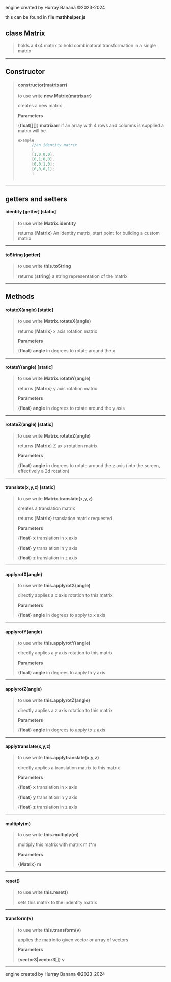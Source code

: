 engine created by Hurray Banana &copy;2023-2024

this can be found in file **mathhelper.js**
## class Matrix
>  holds a 4x4 matrix to hold combinatoral transformation in a single matrix
> 
> 

---

## Constructor
> #### constructor(matrixarr)
> to use write **new Matrix(matrixarr)**
> 
> creates a new matrix
> 
> 
> **Parameters**
> 
> {**float[][]**} **matrixarr** if an array with 4 rows and columns is supplied a matrix will be
> 
> ```js
> example
>       //an identity matrix
>       [
>       [1,0,0,0],
>       [0,1,0,0],
>       [0,0,1,0];
>       [0,0,0,1];
>       ]
>      
> ```
> 

---

## getters and setters
####   identity [getter] [static]
> to use write **Matrix.identity**
> 
> 
> returns {**Matrix**} An identity matrix, start point for building a custom matrix
> 
> 

---

#### toString [getter]
> to use write **this.toString**
> 
> 
> returns {**string**} a string representation of the matrix
> 
> 

---

## Methods
####  rotateX(angle) [static]
> to use write **Matrix.rotateX(angle)**
> 
> 
> returns {**Matrix**} x axis rotation matrix
> 
> 
> **Parameters**
> 
> {**float**} **angle** in degrees to rotate around the x
> 
> 

---

####  rotateY(angle) [static]
> to use write **Matrix.rotateY(angle)**
> 
> 
> returns {**Matrix**} y axis rotation matrix
> 
> 
> **Parameters**
> 
> {**float**} **angle** in degrees to rotate around the y axis
> 
> 

---

####  rotateZ(angle) [static]
> to use write **Matrix.rotateZ(angle)**
> 
> 
> returns {**Matrix**} Z axis rotation matrix
> 
> 
> **Parameters**
> 
> {**float**} **angle** in degrees to rotate around the z axis (into the screen, effectively a 2d rotation)
> 
> 

---

####  translate(x,y,z) [static]
> to use write **Matrix.translate(x,y,z)**
> 
> creates a translation matrix
> 
> 
> returns {**Matrix**} translation matrix requested
> 
> 
> **Parameters**
> 
> {**float**} **x** translation in x axis
> 
> {**float**} **y** translation in y axis
> 
> {**float**} **z** translation in z axis
> 
> 

---

#### applyrotX(angle)
> to use write **this.applyrotX(angle)**
> 
> directly applies a x axis rotation to this matrix
> 
> 
> **Parameters**
> 
> {**float**} **angle** in degrees to apply to x axis
> 
> 

---

#### applyrotY(angle)
> to use write **this.applyrotY(angle)**
> 
> directly applies a y axis rotation to this matrix
> 
> 
> **Parameters**
> 
> {**float**} **angle** in degrees to apply to y axis
> 
> 

---

#### applyrotZ(angle)
> to use write **this.applyrotZ(angle)**
> 
> directly applies a z axis rotation to this matrix
> 
> 
> **Parameters**
> 
> {**float**} **angle** in degrees to apply to z axis
> 
> 

---

#### applytranslate(x,y,z)
> to use write **this.applytranslate(x,y,z)**
> 
> directly applies a translation matrix to this matrix
> 
> 
> **Parameters**
> 
> {**float**} **x** translation in x axis
> 
> {**float**} **y** translation in y axis
> 
> {**float**} **z** translation in z axis
> 
> 

---

#### multiply(m)
> to use write **this.multiply(m)**
> 
> multiply this matrix with matrix m t*m
> 
> 
> **Parameters**
> 
> {**Matrix**} **m** 
> 
> 

---

#### reset()
> to use write **this.reset()**
> 
> sets this matrix to the indentity matrix
> 
> 

---

#### transform(v)
> to use write **this.transform(v)**
> 
> applies the matrix to given vector or array of vectors
> 
> 
> **Parameters**
> 
> {**vector3|vector3[]**} **v** 
> 
> 

---

engine created by Hurray Banana &copy;2023-2024
